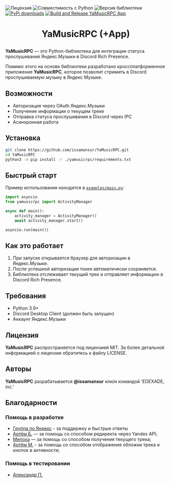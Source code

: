 ![Лицензия](https://img.shields.io/badge/Лицензия-MIT-blue)
![Совместимость с Python](https://img.shields.io/badge/Python-3.8--3.13-blue)
![Версия библиотеки](https://img.shields.io/badge/pip-1.1.0-blue)
[![PyPi downloads](https://img.shields.io/pypi/dm/yamusicrpc.svg)](https://pypi.org/project/yamusicrpc/)
[![Build and Release YaMusicRPC App](https://github.com/issamansur/YaMusicRPC/actions/workflows/build-app.yml/badge.svg)](https://github.com/issamansur/YaMusicRPC/actions/workflows/build-app.yml)

# <p align="center"> YaMusicRPC (+App) </p>

**YaMusicRPC** — это Python-библиотека для интеграции статуса прослушивания Яндекс.Музыки в Discord Rich Presence.

Помимо этого на основе библиотеки разработано кроссплатформенное приложение **YaMusicRPC**,
которое позволит стримить в Discord прослушиваемую музыку в Яндекс Музыке.

## Возможности

- Авторизация через OAuth Яндекс.Музыки
- Получение информации о текущем треке
- Отправка статуса прослушивания в Discord через IPC
- Асинхронная работа

## Установка

```sh
git clone https://github.com/issamansur/YaMusicRPC.git
cd YaMusicRPC
python3 -m pip install -r ./yamusicrpc/requirements.txt
```

## Быстрый старт

Пример использования находится в [`examples/main.py`](examples/main.py):

```py
import asyncio
from yamusicrpc import ActivityManager

async def main():
    activity_manager = ActivityManager()
    await activity_manager.start()

asyncio.run(main())
```

## Как это работает

1. При запуске открывается браузер для авторизации в Яндекс.Музыке.
2. После успешной авторизации токен автоматически сохраняется.
3. Библиотека отслеживает текущий трек и отправляет информацию в Discord Rich Presence.

## Требования

- Python 3.9+
- Discord Desktop Client (должен быть запущен)
- Аккаунт Яндекс.Музыки

## Лицензия

**YaMusicRPC** распространяется под лицензией MIT. За более детальной информацией о лицензии обратитесь к файлу LICENSE.

## Авторы

**YaMusicRPC** разрабатывается **@issamansur** или/и командой 'EDEXADE, inc.'

## Благодарности

### Помощь в разработке

- [Группа по Яндекс](https://t.me/yandex_music_api) - за поддержку и быстрые ответы
- [Артём Б.](https://artembay.ru) — за помощь со способом редиректа через Yandex API;
- [Мипоха](https://mipoh.ru) — за помощь со способом получения текущего трека;
- [Артём М.](https://github.com/TheKing-OfTime) - за помощь со способом отображения обложки трека и кнопок в активности;

### Помощь в тестировании

- [Александр П.]()

